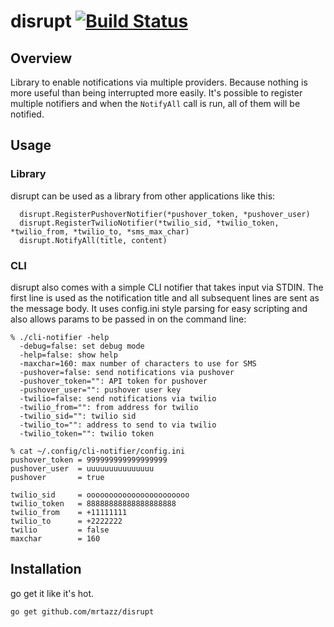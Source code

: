 # disrupt [![Build Status](https://travis-ci.org/mrtazz/disrupt?branch=master)](https://travis-ci.org/mrtazz/disrupt)

## Overview
Library to enable notifications via multiple providers. Because nothing is
more useful than being interrupted more easily. It's possible to register
multiple notifiers and when the `NotifyAll` call is run, all of them will be
notified.

## Usage

### Library
disrupt can be used as a library from other applications like this:

```
  disrupt.RegisterPushoverNotifier(*pushover_token, *pushover_user)
  disrupt.RegisterTwilioNotifier(*twilio_sid, *twilio_token, *twilio_from, *twilio_to, *sms_max_char)
  disrupt.NotifyAll(title, content)
```

### CLI
disrupt also comes with a simple CLI notifier that takes input via STDIN. The
first line is used as the notification title and all subsequent lines are sent
as the message body. It uses config.ini style parsing for easy scripting and
also allows params to be passed in on the command line:
```
% ./cli-notifier -help
  -debug=false: set debug mode
  -help=false: show help
  -maxchar=160: max number of characters to use for SMS
  -pushover=false: send notifications via pushover
  -pushover_token="": API token for pushover
  -pushover_user="": pushover user key
  -twilio=false: send notifications via twilio
  -twilio_from="": from address for twilio
  -twilio_sid="": twilio sid
  -twilio_to="": address to send to via twilio
  -twilio_token="": twilio token

% cat ~/.config/cli-notifier/config.ini
pushover_token = 999999999999999999
pushover_user  = uuuuuuuuuuuuuuu
pushover       = true

twilio_sid     = ooooooooooooooooooooooo
twilio_token   = 88888888888888888888
twilio_from    = +11111111
twilio_to      = +2222222
twilio         = false
maxchar        = 160
```

## Installation
go get it like it's hot.

```
go get github.com/mrtazz/disrupt
```

